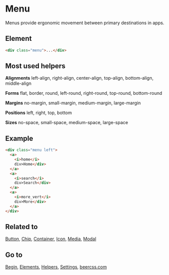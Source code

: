 # Menu

Menus provide ergonomic movement between primary destinations in apps.

## Element

```html
<div class="menu">...</div>
```

## Most used helpers

**Alignments**
left-align, right-align, center-align, top-align, bottom-align, middle-align

**Forms**
flat, border, round, left-round, right-round, top-round, bottom-round

**Margins**
no-margin, small-margin, medium-margin, large-margin

**Positions**
left, right, top, bottom

**Sizes**
no-space, small-space, medium-space, large-space

## Example

```html
<div class="menu left">
  <a>
    <i>home</i>
    div>Home</div>
  </a>
  <a>
    <i>search</i>
    div>Search</div>
  </a>
  <a>
    <i>more_vert</i>
    div>More</div>
  </a>
</div>
```

## Related to
[Button](https://github.com/beercss/beercss/blob/main/docs/BUTTON.md), [Chip](https://github.com/beercss/beercss/blob/main/docs/CHIP.md), [Container](https://github.com/beercss/beercss/blob/main/docs/CONTAINER.md), [Icon](https://github.com/beercss/beercss/blob/main/docs/ICON.md), [Media](https://github.com/beercss/beercss/blob/main/docs/MEDIA.md), [Modal](https://github.com/beercss/beercss/blob/main/docs/MODAL.md)

## Go to
[Begin](https://github.com/beercss/beercss/blob/main/docs/INDEX.md), [Elements](https://github.com/beercss/beercss/blob/main/docs/ELEMENTS.md), [Helpers](https://github.com/beercss/beercss/blob/main/docs/HELPERS.md), [Settings](https://github.com/beercss/beercss/blob/main/docs/SETTINGS.md), [beercss.com](https://www.beercss.com)